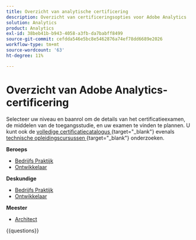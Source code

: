 ```yaml
---
title: Overzicht van analytische certificering
description: Overzicht van certificeringsopties voor Adobe Analytics
solution: Analytics
product: Analytics
exl-id: 38beb41b-b943-4058-a3fb-da7babff8499
source-git-commit: cefdda546e5bc8e5462876a74ef78dd6689e2026
workflow-type: tm+mt
source-wordcount: '63'
ht-degree: 11%

---
```


# Overzicht van Adobe Analytics-certificering

Selecteer uw niveau en baanrol om de details van het certificatieexamen, de middelen van de toegangsstudie, en uw examen te vinden te plannen. U kunt ook de [ volledige certificatiecatalogus ](https://certification.adobe.com/certifications) {target="_blank"} evenals [ technische opleidingscursussen ](https://certification.adobe.com/courses/?/courses) {target="_blank"} onderzoeken.

**Beroeps**

* [ Bedrijfs Praktijk ](https://certification.adobe.com/certification/analytics-business-practitioner-professional) <!--AD0-E212-->
* [ Ontwikkelaar ](https://certification.adobe.com/certification/adobe-analytics-developer-professional) <!--AD0-E213-->

**Deskundige**

* [ Bedrijfs Praktijk ](https://certification.adobe.com/certification/analytics-business-practitioner-expert) <!--AD0-E208-->
* [ Ontwikkelaar ](https://certification.adobe.com/certification/developer-expert) <!--AD0-E209-->

**Meester**

* [ Architect ](https://certification.adobe.com/certification/architect-master) <!--AD0-E207-->

{{questions}}

